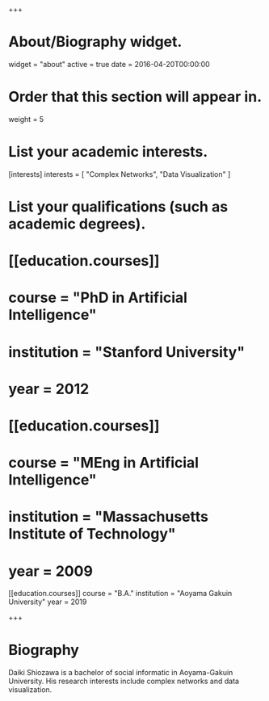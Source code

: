 +++
# About/Biography widget.
widget = "about"
active = true
date = 2016-04-20T00:00:00

# Order that this section will appear in.
weight = 5

# List your academic interests.
[interests]
  interests = [
    "Complex Networks",
    "Data Visualization"
  ]

# List your qualifications (such as academic degrees).
# [[education.courses]]
#   course = "PhD in Artificial Intelligence"
#   institution = "Stanford University"
#   year = 2012

# [[education.courses]]
#   course = "MEng in Artificial Intelligence"
#   institution = "Massachusetts Institute of Technology"
#   year = 2009

[[education.courses]]
  course = "B.A."
  institution = "Aoyama Gakuin University"
  year = 2019
 
+++

# Biography

Daiki Shiozawa is a bachelor of social informatic in Aoyama-Gakuin University. His research interests include complex networks and data visualization.
